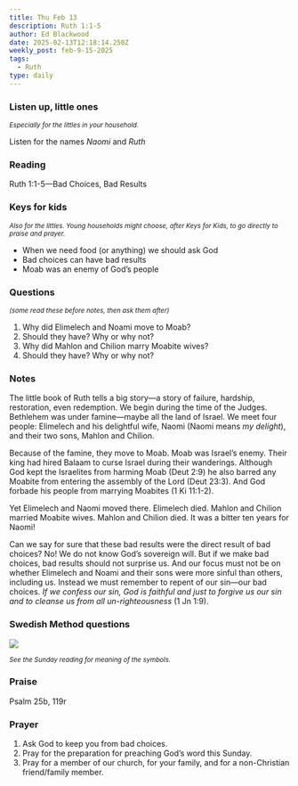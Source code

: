 ```yaml
---
title: Thu Feb 13
description: Ruth 1:1-5
author: Ed Blackwood
date: 2025-02-13T12:18:14.250Z
weekly_post: feb-9-15-2025
tags:
  - Ruth
type: daily
---
```

### Listen up, little ones

<div><small><i>Especially for the littles in your household.</i></small></div>

Listen for the names *Naomi* and *Ruth*

### Reading

Ruth 1:1-5—Bad Choices, Bad Results

### Keys for kids

<div><small><i>Also for the littles. Young households might choose, after Keys for Kids, to go directly to praise and prayer.</i></small></div>

* When we need food (or anything) we should ask God
* Bad choices can have bad results
* Moab was an enemy of God’s people

### Questions

<div><small><i>(some read these before notes, then ask them after)</i></small></div>

1. Why did Elimelech and Noami move to Moab?
2. Should they have? Why or why not?
3. Why did Mahlon and Chilion marry Moabite wives?
4. Should they have? Why or why not?

### Notes

The little book of Ruth tells a big story—a story of failure, hardship, restoration, even redemption. We begin during the time of the Judges. Bethlehem was under famine—maybe all the land of Israel. We meet four people: Elimelech and his delightful wife, Naomi (Naomi means *my delight*), and their two sons, Mahlon and Chilion.

Because of the famine, they move to Moab. Moab was Israel’s enemy. Their king had hired Balaam to curse Israel during their wanderings. Although God kept the Israelites from harming Moab (Deut 2:9) he also barred any Moabite from entering the assembly of the Lord (Deut 23:3). And God forbade his people from marrying Moabites (1 Ki 11:1-2).

Yet Elimelech and Naomi moved there. Elimelech died. Mahlon and Chilion married Moabite wives. Mahlon and Chilion died. It was a bitter ten years for Naomi!

Can we say for sure that these bad results were the direct result of bad choices? No! We do not know God’s sovereign will. But if we make bad choices, bad results should not surprise us. And our focus must not be on whether Elimelech and Noami and their sons were more sinful than others, including us. Instead we must remember to repent of our sin—our bad choices. *If we confess our sin, God is faithful and just to forgive us our sin and to cleanse us from all un-righteousness* (1 Jn 1:9).

### Swedish Method questions

![](/static/img/family_worship_study_ed-swedish_questions.png)

<div><small><i>See the Sunday reading for meaning of the symbols.</i></small></div>

### Praise

P﻿salm 25b, 119r

### Prayer

1. Ask God to keep you from bad choices.
2. Pray for the preparation for preaching God’s word this Sunday.
3. Pray for a member of our church, for your family, and for a non-Christian friend/family member.